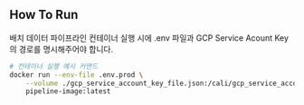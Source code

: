 ## How To Run

배치 데이터 파이프라인 컨테이너 실행 시에 .env 파일과 GCP Service Acount Key의 경로를 명시해주어야 합니다.

```bash
# 컨테이너 실행 예시 커맨드
docker run --env-file .env.prod \
    --volume ./gcp_service_account_key_file.json:/cali/gcp_service_account_key_file.json \
    pipeline-image:latest
```
